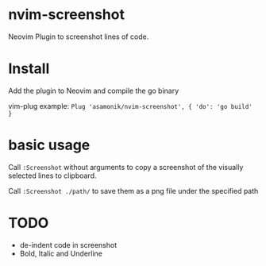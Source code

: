 # nvim-screenshot

Neovim Plugin to screenshot lines of code.

# Install

Add the plugin to Neovim and compile the go binary

vim-plug example: 
`Plug 'asamonik/nvim-screenshot', { 'do': 'go build' }`

# basic usage

Call `:Screenshot` without arguments to copy a screenshot of the visually selected 
lines to clipboard.

Call `:Screenshot ./path/` to save them as a png file under the specified path

# TODO
* de-indent code in screenshot
* Bold, Italic and Underline 
